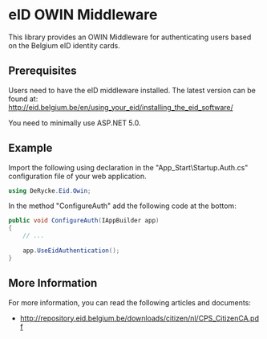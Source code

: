 # eID OWIN Middleware
This library provides an OWIN Middleware for authenticating users based on the Belgium eID identity cards.

## Prerequisites
Users need to have the eID middleware installed. The latest version can be found at: http://eid.belgium.be/en/using_your_eid/installing_the_eid_software/

You need to minimally use ASP.NET 5.0.

## Example
Import the following using declaration in the "App_Start\Startup.Auth.cs" configuration file of your web application.

```csharp
using DeRycke.Eid.Owin;
```

In the method "ConfigureAuth" add the following code at the bottom:

```csharp
public void ConfigureAuth(IAppBuilder app)
{
	// ...
	
	app.UseEidAuthentication();
}	
```

## More Information
For more information, you can read the following articles and documents:
* http://repository.eid.belgium.be/downloads/citizen/nl/CPS_CitizenCA.pdf